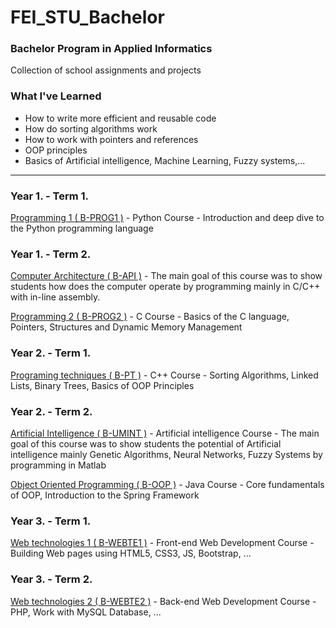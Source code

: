 # FEI_STU_Bachelor
### Bachelor Program in Applied Informatics 
Collection of school assignments and projects 

### What I've Learned
- How to write more efficient and reusable code
- How do sorting algorithms work
- How to work with pointers and references
- OOP principles
- Basics of Artificial intelligence, Machine Learning, Fuzzy systems,...

---

### Year 1. - Term 1.

[Programming 1 ( B-PROG1 )](https://github.com/Raychani1/FEI_STU_Bachelor/tree/main/Year%201./1.%20Term%20(%20Winter%20)/Programming_1_(B-PROG1)) - Python Course - Introduction and deep dive to the Python programming language

### Year 1. - Term 2.

[Computer Architecture ( B-API )](https://github.com/Raychani1/FEI_STU_Bachelor/tree/main/Year%201./2.%20Term%20(%20Summer%20)/Computer%20Architecture%20(%20B-API%20)) - The main goal of this course was to show students how does the computer operate by programming mainly in C/C++ with in-line assembly.

[Programming 2 ( B-PROG2 )](https://github.com/Raychani1/FEI_STU_Bachelor/tree/main/Year%201./2.%20Term%20(%20Summer%20)/Programming%202%20(%20B-PROG2%20)) - C Course - Basics of the C language, Pointers, Structures and Dynamic Memory Management

### Year 2. - Term 1.

[Programing techniques ( B-PT )](https://github.com/Raychani1/FEI_STU_Bachelor/tree/main/Year%202./3.%20Term%20(%20Winter%20)/Programing%20techniques%20(%20B-PT%20)) - C++ Course - Sorting Algorithms, Linked Lists, Binary Trees, Basics of OOP Principles

### Year 2. - Term 2.

[Artificial Intelligence ( B-UMINT )](https://github.com/Raychani1/FEI_STU_Bachelor/tree/main/Year%202./4.%20Term%20(%20Summer%20)/Artificial%20Intelligence%20(%20B-UMINT%20)) - Artificial intelligence Course - The main goal of this course was to show students the potential of Artificial intelligence mainly Genetic Algorithms, Neural Networks, Fuzzy Systems by programming in Matlab

[Object Oriented Programming ( B-OOP )](https://github.com/Raychani1/FEI_STU_Bachelor/tree/main/Year%202./4.%20Term%20(%20Summer%20)/Object%20Oriented%20Programming%20(%20B-OOP%20)) - Java Course - Core fundamentals of OOP, Introduction to the Spring Framework

### Year 3. - Term 1.

[Web technologies 1 ( B-WEBTE1 )](https://github.com/Raychani1/FEI_STU_Bachelor/tree/main/Year%203./5.%20Term%20(%20Winter%20)/Web%20technologies%201%20(%20B-WEBTE1%20)) - Front-end Web Development Course - Building Web pages using HTML5, CSS3, JS, Bootstrap, ... 

### Year 3. - Term 2.

[Web technologies 2 ( B-WEBTE2 )](https://github.com/Raychani1/FEI_STU_Bachelor/tree/main/Year%203./6.%20Term%20(%20Summer%20)/Web%20technologies%202%20(%20B-WEBTE2%20)) - Back-end Web Development Course - PHP, Work with MySQL Database, ... 

